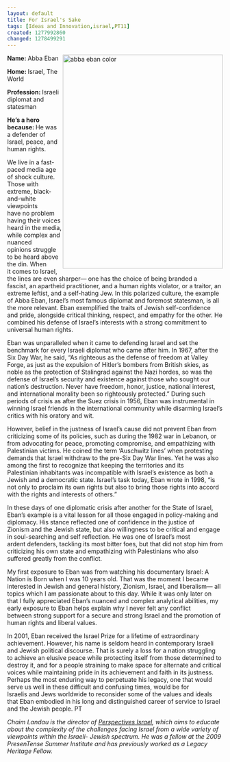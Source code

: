 ```yaml
---
layout: default
title: For Israel's Sake
tags: [Ideas and Innovation,israel,PT11]
created: 1277992860
changed: 1278499291
---
```

<p><a title="abba eban color by PresenTense Group, on Flickr" href="http://www.flickr.com/photos/presentensegroup/4759375167/"><img width="374" height="500" align="right" alt="abba eban color" src="http://farm5.static.flickr.com/4141/4759375167_5e8b1f9037.jpg" /></a></p>
<p><strong>Name:&nbsp;</strong>Abba Eban</p>
<p><strong>Home:&nbsp;</strong>Israel, The World</p>
<p><strong>Profession:&nbsp;</strong>Israeli diplomat and statesman</p>
<p><strong>He&rsquo;s a hero because:&nbsp;</strong>He was a defender of Israel, peace,&nbsp;and human rights.</p>
<p>We live in a fast-paced media age of&nbsp;shock culture. Those with extreme,&nbsp;black-and-white viewpoints have&nbsp;no problem having their voices heard in the&nbsp;media, while complex and nuanced opinions&nbsp;struggle to be heard above the din. When it&nbsp;comes to Israel, the lines are even sharper&mdash;&nbsp;one has the choice of being branded a fascist,&nbsp;an apartheid practitioner, and a human rights&nbsp;violator, or a traitor, an extreme leftist, and a&nbsp;self-hating Jew. In this polarized culture, the&nbsp;example of Abba Eban, Israel&rsquo;s most famous&nbsp;diplomat and foremost statesman, is all the&nbsp;more relevant. Eban exemplified the traits of&nbsp;Jewish self-confidence and pride, alongside&nbsp;critical thinking, respect, and empathy for the&nbsp;other. He combined his defense of Israel&rsquo;s interests&nbsp;with a strong commitment to universal human rights.</p>
<p>Eban was unparalleled when it came to defending&nbsp;Israel and set the benchmark for every&nbsp;Israeli diplomat who came after him. In 1967,&nbsp;after the Six Day War, he said, &ldquo;As righteous&nbsp;as the defense of freedom at Valley Forge, as&nbsp;just as the expulsion of Hitler&rsquo;s bombers from&nbsp;British skies, as noble as the protection of Stalingrad&nbsp;against the Nazi hordes, so was the defense&nbsp;of Israel&rsquo;s security and existence against&nbsp;those who sought our nation&rsquo;s destruction.&nbsp;Never have freedom, honor, justice, national&nbsp;interest, and international morality been so&nbsp;righteously protected.&rdquo; During such periods&nbsp;of crisis as after the Suez crisis in 1956, Eban&nbsp;was instrumental in winning Israel friends in&nbsp;the international community while disarming&nbsp;Israel&rsquo;s critics with his oratory and wit.&nbsp;</p>
<p>However, belief in the justness of Israel&rsquo;s&nbsp;cause did not prevent Eban from criticizing&nbsp;some of its policies, such as during the 1982&nbsp;war in Lebanon, or from advocating for peace,&nbsp;promoting compromise, and empathizing&nbsp;with Palestinian victims. He coined the term&nbsp;&lsquo;Auschwitz lines&rsquo; when protesting demands&nbsp;that Israel withdraw to the pre-Six Day War&nbsp;lines. Yet he was also among the first to recognize&nbsp;that keeping the territories and its Palestinian&nbsp;inhabitants was incompatible with&nbsp;Israel&rsquo;s existence as both a Jewish and a democratic&nbsp;state. Israel&rsquo;s task today, Eban wrote in&nbsp;1998, &ldquo;is not only to proclaim its own rights&nbsp;but also to bring those rights into accord with&nbsp;the rights and interests of others.&rdquo;</p>
<p>In these days of one diplomatic crisis after&nbsp;another for the State of Israel, Eban&rsquo;s example&nbsp;is a vital lesson for all those engaged in policy-making&nbsp;and diplomacy. His stance reflected&nbsp;one of confidence in the justice of Zionism&nbsp;and the Jewish state, but also willingness to be&nbsp;critical and engage in soul-searching and self&nbsp;reflection. He was one of Israel&rsquo;s most ardent&nbsp;defenders, tackling its most bitter foes, but&nbsp;that did not stop him from criticizing his own&nbsp;state and empathizing with Palestinians who&nbsp;also suffered greatly from the conflict.</p>
<p>My first exposure to Eban was from&nbsp;watching his documentary Israel: A Nation is&nbsp;Born when I was 10 years old. That was the&nbsp;moment I became interested in Jewish and&nbsp;general history, Zionism, Israel, and liberalism&mdash;&nbsp;all topics which I am passionate about&nbsp;to this day. While it was only later on that I&nbsp;fully appreciated Eban&rsquo;s nuanced and complex&nbsp;analytical abilities, my early exposure to Eban&nbsp;helps explain why I never felt any conflict between&nbsp;strong support for a secure and strong&nbsp;Israel and the promotion of human rights and&nbsp;liberal values.</p>
<p>In 2001, Eban received the Israel Prize for&nbsp;a lifetime of extraordinary achievement. However,&nbsp;his name is seldom heard in contemporary&nbsp;Israeli and Jewish political discourse.&nbsp;That is surely a loss for a nation struggling to&nbsp;achieve an elusive peace while protecting itself&nbsp;from those determined to destroy it, and for&nbsp;a people straining to make space for alternate&nbsp;and critical voices while maintaining pride in&nbsp;its achievement and faith in its justness. Perhaps&nbsp;the most enduring way to perpetuate his&nbsp;legacy, one that would serve us well in these&nbsp;difficult and confusing times, would be for Israelis&nbsp;and Jews worldwide to reconsider some&nbsp;of the values and ideals that Eban embodied in&nbsp;his long and distinguished career of service to&nbsp;Israel and the Jewish people. PT</p>
<p><em>Chaim Landau is the director of&nbsp;<a href="http://www.perspectivesisrael.org">Perspectives Israel</a>, which aims to&nbsp;educate about the complexity of&nbsp;the challenges facing Israel from a wide&nbsp;variety of viewpoints within the Israeli-&nbsp;Jewish spectrum. He was a fellow at the&nbsp;2009 PresenTense Summer Institute and&nbsp;has previously worked as a Legacy Heritage&nbsp;Fellow.</em></p>